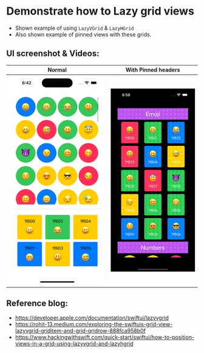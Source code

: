 #  Demonstrate how to Lazy grid views

- Shown example of using `LazyVGrid` & `LazyHGrid`
- Also shown example of pinned views with these grids.

## UI screenshot & Videos:
| Normal | With Pinned headers|
|--------|--------------------|
|![LazyGridView](./LazyGridsExample_1.png) | ![LazyGridView-PinnedHeader-Video](./LazyGridsViewPinnedHeaderExamples.gif) |

## Reference blog:

- https://developer.apple.com/documentation/swiftui/lazyvgrid
- https://rohit-13.medium.com/exploring-the-swiftuis-grid-view-lazyvgrid-griditem-and-grid-gridrow-888fca958b0f
- https://www.hackingwithswift.com/quick-start/swiftui/how-to-position-views-in-a-grid-using-lazyvgrid-and-lazyhgrid

